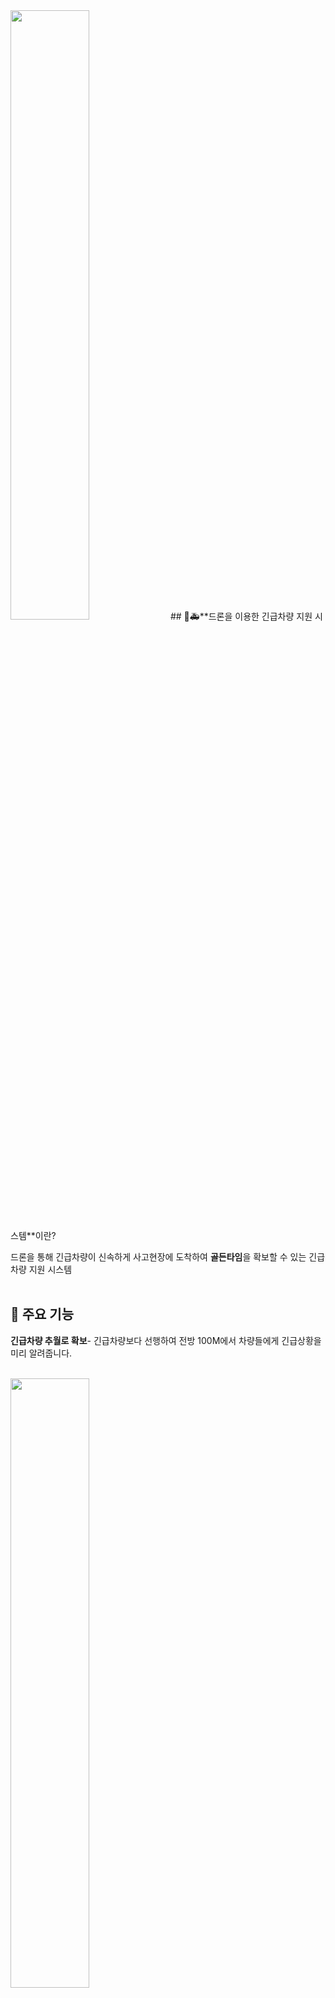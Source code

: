 
<img width="50%" src = "https://user-images.githubusercontent.com/79908225/232492414-07a5c81a-3800-42d6-85c8-aac8744e2f04.png"/>
## 🚒🚑**드론을 이용한 긴급차량 지원 시스템**이란?

드론을 통해 긴급차량이 신속하게 사고현장에 도착하여 **골든타임**을 확보할 수 있는 긴급차량 지원 시스템 
<br><br>

## 📌 주요 기능
**긴급차량 추월로 확보**- 긴급차량보다 선행하여 전방 100M에서 차량들에게 긴급상황을 미리 알려줍니다.<br>
<br>

<img width="50%" src="https://user-images.githubusercontent.com/79908225/230010518-7f447d72-8689-4b2c-ba36-85ca38e63d48.gif"/>

## 📆 개발 일정
기획 (23.02.20 ~ 23.03)<br>
제품 모델링 (23.03.27 ~ 23.)<br>
비행제어 SW (23.03.27 ~ 23.)<br>
제작 (23.04. ~ 23.)<br>
시험비행 (23. ~ 23.)<br>

## ⌨ How To Use?

### 1. 파이썬 2.7 설치
chomod +x installpython.sh
./installpython.sh

### 2. 드론킷(droneKit) 설치
chomod +x dronekit.sh
./dronekit.sh

### 3. 헤더파일 설치 (Linux)
sudo make install

### 4. 컴파일 (Linux)
sudo make

### 5. 실행
sudo make exedrone (드론 실행파일)
sudo make exevhicle (차량 실행파일)

### 6. 실행파일 지우기
sudo make clean





## 😀 함께한 사람들
경상국립대학교 항공우주 및 소프트웨어공학과 18학번 이재성<br>
경상국립대학교 항공우주 및 소프트웨어공학과 18학번 이선호<br>
경상국립대학교 항공우주 및 소프트웨어공학과 22학번 이지훈<br>
경상국립대학교 항공우주 및 소프트웨어공학과 18학번 정승진<br>
경상국립대학교 항공우주 및 소프트웨어공학과 18학번 한규영


## 📗 참고 자료<br>
Notion : https://www.notion.so/Sky-Rescuers-cc621ae866ca4cde91c4affb1fb3adff<br>
